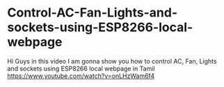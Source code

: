 # Control-AC-Fan-Lights-and-sockets-using-ESP8266-local-webpage
Hi Guys in this video I am gonna show you how to control AC, Fan, Lights and sockets using ESP8266 local webpage in Tamil
https://www.youtube.com/watch?v=onLHzWam6f4
